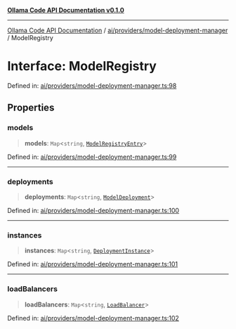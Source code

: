 [**Ollama Code API Documentation v0.1.0**](../../../../README.md)

***

[Ollama Code API Documentation](../../../../modules.md) / [ai/providers/model-deployment-manager](../README.md) / ModelRegistry

# Interface: ModelRegistry

Defined in: [ai/providers/model-deployment-manager.ts:98](https://github.com/erichchampion/ollama-code/blob/9aa0d3d9efbf0acb3af45aa780c9b9fb1aaf7ce0/ollama-code/src/ai/providers/model-deployment-manager.ts#L98)

## Properties

### models

> **models**: `Map`\<`string`, [`ModelRegistryEntry`](ModelRegistryEntry.md)\>

Defined in: [ai/providers/model-deployment-manager.ts:99](https://github.com/erichchampion/ollama-code/blob/9aa0d3d9efbf0acb3af45aa780c9b9fb1aaf7ce0/ollama-code/src/ai/providers/model-deployment-manager.ts#L99)

***

### deployments

> **deployments**: `Map`\<`string`, [`ModelDeployment`](../../local-fine-tuning/interfaces/ModelDeployment.md)\>

Defined in: [ai/providers/model-deployment-manager.ts:100](https://github.com/erichchampion/ollama-code/blob/9aa0d3d9efbf0acb3af45aa780c9b9fb1aaf7ce0/ollama-code/src/ai/providers/model-deployment-manager.ts#L100)

***

### instances

> **instances**: `Map`\<`string`, [`DeploymentInstance`](DeploymentInstance.md)\>

Defined in: [ai/providers/model-deployment-manager.ts:101](https://github.com/erichchampion/ollama-code/blob/9aa0d3d9efbf0acb3af45aa780c9b9fb1aaf7ce0/ollama-code/src/ai/providers/model-deployment-manager.ts#L101)

***

### loadBalancers

> **loadBalancers**: `Map`\<`string`, [`LoadBalancer`](LoadBalancer.md)\>

Defined in: [ai/providers/model-deployment-manager.ts:102](https://github.com/erichchampion/ollama-code/blob/9aa0d3d9efbf0acb3af45aa780c9b9fb1aaf7ce0/ollama-code/src/ai/providers/model-deployment-manager.ts#L102)
